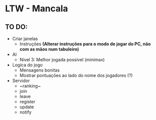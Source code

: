 # LTW - Mancala

## TO DO:

- Criar janelas
  - Instruções **(Alterar instruções para o modo de jogar do PC, não com as mãos num tabuleiro)**
- AI
  - Nível 3: Melhor jogada possível (minimax)
- Logica do jogo
  - Mensagens bonitas
  - Mostrar pontuações ao lado do nome dos jogadores (?)
- Servidor
  - ~ranking~
  - join
  - leave
  - register
  - update
  - notify
